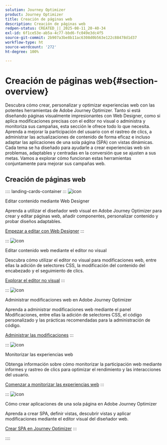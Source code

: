 ```yaml
---
solution: Journey Optimizer
product: Journey Optimizer
title: Creación de páginas web
description: Creación de páginas web
redpen-status: CREATED_||_2025-08-11_20-40-34
exl-id: 6f1ce53e-ab5a-4c77-bbd6-fc049e3dc4f5
source-git-commit: 2b907a3be8b11ac6308d0b563e122c88478d1d37
workflow-type: ht
source-wordcount: '272'
ht-degree: 100%

---
```


# Creación de páginas web{#section-overview}

Descubra cómo crear, personalizar y optimizar experiencias web con las potentes herramientas de Adobe Journey Optimizer. Tanto si está diseñando páginas visualmente impresionantes con Web Designer, como si aplica modificaciones precisas con el editor no visual o administra y monitoriza sus campañas, esta sección le ofrece todo lo que necesita. Aprenda a mejorar la participación del usuario con el rastreo de clics, a administrar las actualizaciones de contenido de forma eficaz e incluso adaptar las aplicaciones de una sola página (SPA) con vistas dinámicas. Cada tema se ha diseñado para ayudarle a crear experiencias web sin problemas, adaptables y centradas en la conversión que se ajusten a sus metas. Vamos a explorar cómo funcionan estas herramientas conjuntamente para mejorar sus campañas web.

## Creación de páginas web

:::: landing-cards-container
:::
![icon](https://cdn.experienceleague.adobe.com/icons/circle-play.svg?lang=es)

Editar contenido mediante Web Designer

Aprenda a utilizar el diseñador web visual en Adobe Journey Optimizer para crear y editar páginas web, añadir componentes, personalizar contenido y probar diseños adaptables.

[Empezar a editar con Web Designer](../using/web/web-visual-editor.md)
:::

:::
![icon](https://cdn.experienceleague.adobe.com/icons/code-branch.svg?lang=es)

Editar contenido web mediante el editor no visual

Descubra cómo utilizar el editor no visual para modificaciones web, entre ellas la adición de selectores CSS, la modificación del contenido del encabezado y el seguimiento de clics.

[Explorar el editor no visual](../using/web/web-non-visual-editor.md)
:::

:::
![icon](https://cdn.experienceleague.adobe.com/icons/gear.svg?lang=es)

Administrar modificaciones web en Adobe Journey Optimizer

Aprenda a administrar modificaciones web mediante el panel Modificaciones, entre ellas la adición de selectores CSS, el código personalizado y las prácticas recomendadas para la administración de código.

[Administrar las modificaciones](../using/web/manage-web-modifications.md)
:::

:::
![icon](https://cdn.experienceleague.adobe.com/icons/chart-line.svg?lang=es)

Monitorizar las experiencias web

Obtenga información sobre cómo monitorizar la participación web mediante informes y rastreo de clics para optimizar el rendimiento y las interacciones del usuario.

[Comenzar a monitorizar las experiencias web](../using/web/monitor-web-experiences.md)
:::

:::
![icon](https://cdn.experienceleague.adobe.com/icons/puzzle-piece.svg?lang=es)

Cómo crear aplicaciones de una sola página en Adobe Journey Optimizer

Aprenda a crear SPA, definir vistas, descubrir vistas y aplicar modificaciones mediante el editor visual del diseñador web.

[Crear SPA en Journey Optimizer](../using/web/web-spa.md)
:::

::::
